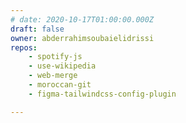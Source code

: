 ```yaml
---
# date: 2020-10-17T01:00:00.000Z
draft: false
owner: abderrahimsoubaielidrissi
repos: 
    - spotify-js
    - use-wikipedia
    - web-merge
    - moroccan-git
    - figma-tailwindcss-config-plugin

---
```




